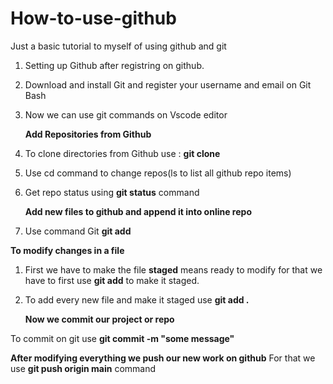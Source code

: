 # How-to-use-github
Just a basic tutorial to myself of using github and git
1. Setting up Github after registring on github.
2. Download and install Git and register your username and email on Git Bash
3. Now we can use git commands on Vscode editor
   
   **Add Repositories from Github**
   
1. To clone directories from Github use : **git clone <linkofrepo>**
2. Use cd command to change repos(ls to list all github repo items)
3. Get repo status using **git status** command

   **Add new files to github and append it into online repo**

1. Use command Git **git add <file-name>**

  **To modify changes in a file**
  
1. First we have to make the file **staged** means ready to modify for that we have to first use **git add** to make it staged.
2. To add every new file and make it staged use **git add .**

   **Now we commit our project or repo**

To commit on git use **git commit -m "some message"**

   **After modifying everything we push our new work on github**
For that we use **git push origin main** command
